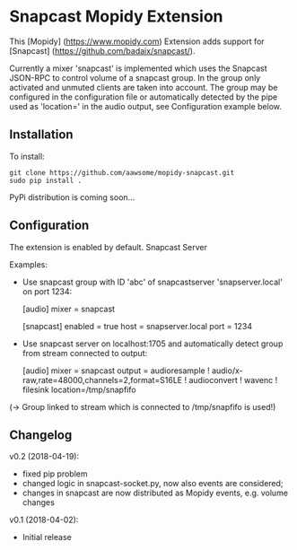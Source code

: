 Snapcast Mopidy Extension
=========================

This [Mopidy] (https://www.mopidy.com) Extension adds support for [Snapcast] (https://github.com/badaix/snapcast/).

Currently a mixer 'snapcast' is implemented which uses the Snapcast JSON-RPC to control volume of a snapcast group.
In the group only activated and unmuted clients are taken into account.
The group may be configured in the configuration file or automatically detected by the pipe used as 'location=' in the audio output, see Configuration example below.

Installation
------------
To install:

    git clone https://github.com/aawsome/mopidy-snapcast.git
    sudo pip install .

PyPi distribution is coming soon...

Configuration
-------------
The extension is enabled by default.
Snapcast Server 

Examples:
- Use snapcast group with ID 'abc' of snapcastserver 'snapserver.local' on port 1234:

    [audio]
    mixer = snapcast

    [snapcast]
    enabled = true
    host = snapserver.local
    port = 1234

- Use snapcast server on localhost:1705 and automatically detect group from stream connected to output:
   
    [audio]
    mixer = snapcast
    output = audioresample ! audio/x-raw,rate=48000,channels=2,format=S16LE ! audioconvert ! wavenc ! filesink location=/tmp/snapfifo

(-> Group linked to stream which is connected to /tmp/snapfifo is used!)


Changelog
---------
v0.2 (2018-04-19):
- fixed pip problem
- changed logic in snapcast-socket.py, now also events are considered;
- changes in snapcast are now distributed as Mopidy events, e.g. volume changes

v0.1 (2018-04-02):
- Initial release

